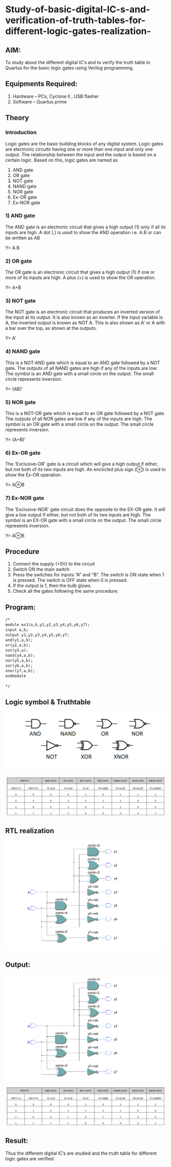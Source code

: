 # Study-of-basic-digital-IC-s-and-verification-of-truth-tables-for-different-logic-gates-realization-

## AIM:
To study about the different digital IC’s and to verify the truth table in Quartus for the basic logic gates using Verilog programming.

## Equipments Required:
1. Hardware – PCs, Cyclone II , USB flasher
2. Software – Quartus prime

## Theory

### Introduction
Logic gates are the basic building blocks of any digital system. Logic gates are electronic circuits having one or more than one input and only one output. The relationship between the input and the output is based on a certain logic. Based on this, logic gates are named as

1) AND gate
2) OR gate
3) NOT gate
4) NAND gate
5) NOR gate
6) Ex-OR gate
7) Ex-NOR gate

### 1) AND gate
The AND gate is an electronic circuit that gives a high output (1) only if all its inputs are high. A dot (.) is used to show the AND operation i.e. A.B or can be written as AB

Y= A.B

### 2) OR gate
The OR gate is an electronic circuit that gives a high output (1) if one or more of its inputs are high. A plus (+) is used to show the OR operation.

Y= A+B

### 3) NOT gate

The NOT gate is an electronic circuit that produces an inverted version of the input at its output. It is also known as an inverter. If the input variable is A, the inverted output is known as NOT A. This is also shown as A' or A with a bar over the top, as shown at the outputs.

Y= A'

### 4) NAND gate
This is a NOT-AND gate which is equal to an AND gate followed by a NOT gate. The outputs of all NAND gates are high if any of the inputs are low. The symbol is an AND gate with a small circle on the output. The small circle represents inversion.

Y= (AB)’

### 5) NOR gate

This is a NOT-OR gate which is equal to an OR gate followed by a NOT gate. The outputs of all NOR gates are low if any of the inputs are high. The symbol is an OR gate with a small circle on the output. The small circle represents inversion.

Y= (A+B)’

### 6) Ex-OR gate

The 'Exclusive-OR' gate is a circuit which will give a high output if either, but not both of its two inputs are high. An encircled plus sign (⊕) is used to show the Ex-OR operation.

Y= A⊕B

### 7) Ex-NOR gate

The 'Exclusive-NOR' gate circuit does the opposite to the EX-OR gate. It will give a low output if either, but not both of its two inputs are high. The symbol is an EX-OR gate with a small circle on the output. The small circle represents inversion.

Y= A⊕B

## Procedure
1. Connect the supply (+5V) to the circuit
2. Switch ON the main switch
3. Press the switches for inputs “A” and “B”. The switch is ON state when 1 is pressed. The switch is OFF state when 0 is pressed.
4. If the output is 1, then the bulb glows.
5. Check all the gates following the same procedure.

## Program:
```
/*
module ex1(a,b,y1,y2,y3,y4,y5,y6,y7);
input a,b;
output y1,y2,y3,y4,y5,y6,y7;
and(y1,a,b);
or(y2,a,b);
not(y3,a);
nand(y4,a,b);
nor(y5,a,b);
xor(y6,a,b);
xnor(y7,a,b);
endmodule

*/
```
## Logic symbol & Truthtable
![output](https://github.com/SETTY-POOJITHA-AI/Study-of-basic-digital-IC-s-and-verification-of-truth-tables-for-different-logic-gates-realization-/blob/0319da23afddc4e627065d8fc0bc10ce0dc04bd6/Logic.png)

![output](https://github.com/SETTY-POOJITHA-AI/Study-of-basic-digital-IC-s-and-verification-of-truth-tables-for-different-logic-gates-realization-/blob/2b0308e363ea8b962520cb6f9f82d47032a1429a/Table.png)

## RTL realization 
![output](https://github.com/SETTY-POOJITHA-AI/Study-of-basic-digital-IC-s-and-verification-of-truth-tables-for-different-logic-gates-realization-/blob/90d48b78e998055f673886fac8ee950a873d4e59/RTL_realization.png)

## Output:
![output](https://github.com/SETTY-POOJITHA-AI/Study-of-basic-digital-IC-s-and-verification-of-truth-tables-for-different-logic-gates-realization-/blob/03bb9c14156ea1c437edfcae83e047f198e27e3f/RTL_real.png)
![output](.\table.png)

## Result:
Thus the different digital IC’s are studied and the truth table for different logic gates are verified.
